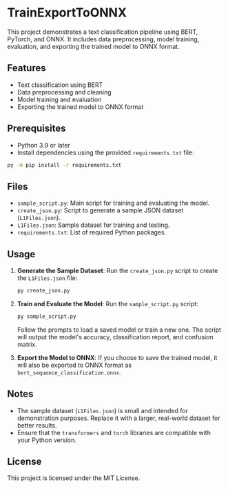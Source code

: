 # TrainExportToONNX

This project demonstrates a text classification pipeline using BERT, PyTorch, and ONNX. It includes data preprocessing, model training, evaluation, and exporting the trained model to ONNX format.

## Features
- Text classification using BERT
- Data preprocessing and cleaning
- Model training and evaluation
- Exporting the trained model to ONNX format

## Prerequisites
- Python 3.9 or later
- Install dependencies using the provided `requirements.txt` file:

```bash
py -m pip install -r requirements.txt
```

## Files
- `sample_script.py`: Main script for training and evaluating the model.
- `create_json.py`: Script to generate a sample JSON dataset (`L1Files.json`).
- `L1Files.json`: Sample dataset for training and testing.
- `requirements.txt`: List of required Python packages.

## Usage

1. **Generate the Sample Dataset**:
   Run the `create_json.py` script to create the `L1Files.json` file:
   ```bash
   py create_json.py
   ```

2. **Train and Evaluate the Model**:
   Run the `sample_script.py` script:
   ```bash
   py sample_script.py
   ```

   Follow the prompts to load a saved model or train a new one. The script will output the model's accuracy, classification report, and confusion matrix.

3. **Export the Model to ONNX**:
   If you choose to save the trained model, it will also be exported to ONNX format as `bert_sequence_classification.onnx`.

## Notes
- The sample dataset (`L1Files.json`) is small and intended for demonstration purposes. Replace it with a larger, real-world dataset for better results.
- Ensure that the `transformers` and `torch` libraries are compatible with your Python version.

## License
This project is licensed under the MIT License.
